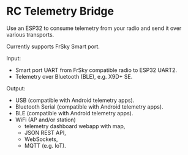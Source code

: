 # RC Telemetry Bridge

Use an ESP32 to consume telemetry from your radio and send it over various transports.

Currently supports FrSky Smart port.

Input:
 - Smart port UART from FrSky compatible radio to ESP32 UART2.
 - Telemetry over Bluetooth (BLE), e.g. X9D+ SE.

Output:
 - USB (compatible with Android telemetry apps).
 - Bluetooth Serial (compatible with Android telemetry apps).
 - BLE (compatible with Android telemetry apps).
 - WiFi (AP and/or station)
   - telemetry dashboard webapp with map,
   - JSON REST API,
   - WebSockets,
   - MQTT (e.g. IoT).
